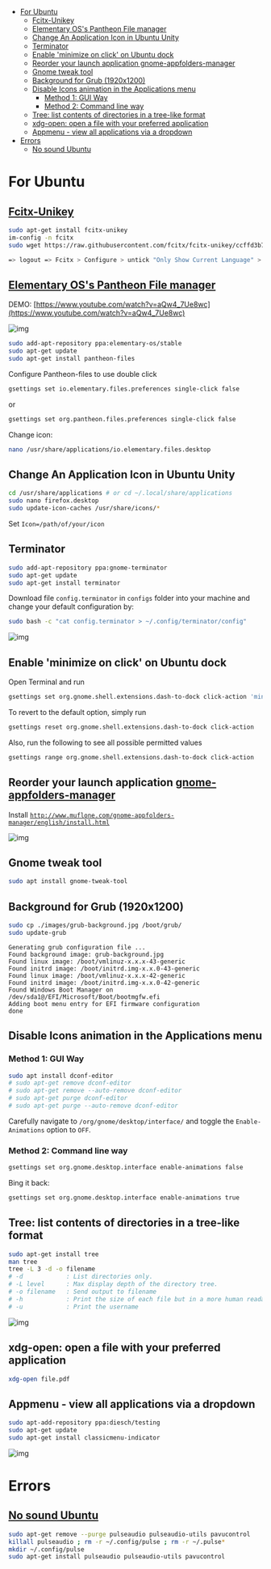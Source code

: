 - [For Ubuntu](#for-ubuntu)
  - [Fcitx-Unikey](#fcitx-unikey)
  - [Elementary OS's Pantheon File manager](#elementary-oss-pantheon-file-manager)
  - [Change An Application Icon in Ubuntu Unity](#change-an-application-icon-in-ubuntu-unity)
  - [Terminator](#terminator)
  - [Enable 'minimize on click' on Ubuntu dock](#enable-minimize-on-click-on-ubuntu-dock)
  - [Reorder your launch application gnome-appfolders-manager](#reorder-your-launch-application-gnome-appfolders-manager)
  - [Gnome tweak tool](#gnome-tweak-tool)
  - [Background for Grub (1920x1200)](#background-for-grub-1920x1200)
  - [Disable Icons animation in the Applications menu](#disable-icons-animation-in-the-applications-menu)
    - [Method 1: GUI Way](#method-1-gui-way)
    - [Method 2: Command line way](#method-2-command-line-way)
  - [Tree: list contents of directories in a tree-like format](#tree-list-contents-of-directories-in-a-tree-like-format)
  - [xdg-open: open a file with your preferred application](#xdg-open-open-a-file-with-your-preferred-application)
  - [Appmenu - view all applications via a dropdown](#appmenu---view-all-applications-via-a-dropdown)
- [Errors](#errors)
  - [No sound Ubuntu](#no-sound-ubuntu)
# For Ubuntu

## [Fcitx-Unikey](https://www.sitecuatui.com/fcitx-unikey/)

```bash
sudo apt-get install fcitx-unikey
im-config -n fcitx
sudo wget https://raw.githubusercontent.com/fcitx/fcitx-unikey/ccffd3b77b78312f135f3958c9a4db7e98562e11/src/fcitx-unikey.desc -O /usr/share/fcitx/configdesc/fcitx-unikey.desc

=> logout => Fcitx > Configure > untick "Only Show Current Language" > add Unikey
```
## [Elementary OS's Pantheon File manager](https://github.com/elementary/files)
DEMO: 
[https://www.youtube.com/watch?v=aQw4_7Ue8wc](https://www.youtube.com/watch?v=aQw4_7Ue8wc)

![img](https://i.stack.imgur.com/Fv1PB.png)

```bash
sudo add-apt-repository ppa:elementary-os/stable
sudo apt-get update
sudo apt-get install pantheon-files
```
Configure Pantheon-files to use double click

```bash
gsettings set io.elementary.files.preferences single-click false
```
or

```bash
gsettings set org.pantheon.files.preferences single-click false
```

Change icon:
```bash
nano /usr/share/applications/io.elementary.files.desktop
```
## Change An Application Icon in Ubuntu Unity

```bash
cd /usr/share/applications # or cd ~/.local/share/applications
sudo nano firefox.desktop
sudo update-icon-caches /usr/share/icons/*
```

Set ```Icon=/path/of/your/icon```

## Terminator

```bash
sudo add-apt-repository ppa:gnome-terminator
sudo apt-get update
sudo apt-get install terminator
```

Download file ```config.terminator``` in ```configs``` folder into your machine and change your default configuration by: 

```bash
sudo bash -c "cat config.terminator > ~/.config/terminator/config"
```
![img](images/terminator.png)

## Enable 'minimize on click' on Ubuntu dock

Open Terminal and run
```bash
gsettings set org.gnome.shell.extensions.dash-to-dock click-action 'minimize'
```
To revert to the default option, simply run 
```bash
gsettings reset org.gnome.shell.extensions.dash-to-dock click-action
```
Also, run the following to see all possible permitted values 
```bash
gsettings range org.gnome.shell.extensions.dash-to-dock click-action
```

## Reorder your launch application [gnome-appfolders-manager](http://www.muflone.com/jekyll/gnome-appfolders-manager/english/)
Install [```http://www.muflone.com/gnome-appfolders-manager/english/install.html```](http://www.muflone.com/gnome-appfolders-manager/english/install.html)

![img](images/gnome-appfolders-manager.png)

## Gnome tweak tool
```bash
sudo apt install gnome-tweak-tool
```

## Background for Grub (1920x1200)
```bash
sudo cp ./images/grub-background.jpg /boot/grub/
sudo update-grub
```
```
Generating grub configuration file ...
Found background image: grub-background.jpg
Found linux image: /boot/vmlinuz-x.x.x-43-generic
Found initrd image: /boot/initrd.img-x.x.0-43-generic
Found linux image: /boot/vmlinuz-x.x.x-42-generic
Found initrd image: /boot/initrd.img-x.x.0-42-generic
Found Windows Boot Manager on /dev/sda1@/EFI/Microsoft/Boot/bootmgfw.efi
Adding boot menu entry for EFI firmware configuration
done
```
## Disable Icons animation in the Applications menu
### Method 1: GUI Way
```bash
sudo apt install dconf-editor 
# sudo apt-get remove dconf-editor
# sudo apt-get remove --auto-remove dconf-editor
# sudo apt-get purge dconf-editor￼
# sudo apt-get purge --auto-remove dconf-editor￼
```
Carefully navigate to ```/org/gnome/desktop/interface/``` and toggle the ```Enable-Animations``` option to ```OFF```.
### Method 2: Command line way
```bash
gsettings set org.gnome.desktop.interface enable-animations false
```
Bing it back:
```bash
gsettings set org.gnome.desktop.interface enable-animations true
```
## Tree: list contents of directories in a tree-like format
```bash
sudo apt-get install tree
man tree
tree -L 3 -d -o filename
# -d            : List directories only.
# -L level      : Max display depth of the directory tree.
# -o filename   : Send output to filename
# -h            : Print the size of each file but in a more human readable way
# -u            : Print the username
```
![img](images/tree.jpg)

## xdg-open: open a file with your preferred application
```bash
xdg-open file.pdf

```

## Appmenu - view all applications via a dropdown
```bash
sudo apt-add-repository ppa:diesch/testing
sudo apt-get update
sudo apt-get install classicmenu-indicator
```
![img](images/classicmenu-indicator.jpg)

# Errors

## [No sound Ubuntu](https://help.ubuntu.com/community/SoundTroubleshootingProcedure)

```bash
sudo apt-get remove --purge pulseaudio pulseaudio-utils pavucontrol
killall pulseaudio ; rm -r ~/.config/pulse ; rm -r ~/.pulse*
mkdir ~/.config/pulse
sudo apt-get install pulseaudio pulseaudio-utils pavucontrol
```